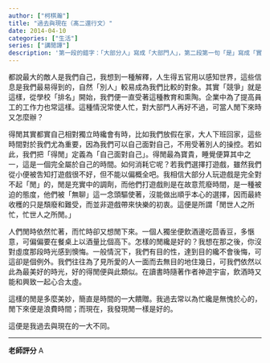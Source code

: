 ```yaml
---
author: ["柯棋瀚"]
title: "過去與現在（髙二還行文）"
date: 2014-04-10
categories: ["生活"]
series: ["講閒譚"]
description: '第一段的錯字：「大部分人」寫成「大部門人」，第二段第一句「是」寫成「實」，似乎手寫也依靠的是腦中的朗讀。這一本週記中，終於有一篇能看的了。'
---
```


都說最大的敵人是我們自己，我想到一種解釋，人生得五官用以感知世界，這些信息是我們最易得到的，自然「別人」較易成為我們比較的對象。其實「競爭」就是這樣，從學校「排名」開始，我們便一直受著這種教育和熏陶。企業中為了提高員工的工作力也常這樣。這種情況常使人忙，對大部門人再好不過，可當人閒下來時又怎麼辦？

得閒其實都實自己相對獨立時纔會有時，比如我們放假在家，大人下班回家，這些時間對於我們尤為重要，因為我們可以自己面對自己，不用受著別人的操控。若如此，我們把「得閒」定義為「自己面對自己」。得閒最為寶貴，睡覺便算其中之一，這是一個完全屬於自己的時間。如何消耗它呢？若我們選擇打遊戲，雖然我們從小便被吿知打遊戲很不好，但不能以偏概全吧。我相信大部分人玩遊戲是完全對不起「閒」的，閒是充實中的調劑，而他們打遊戲則是在故意荒廢時間，是一種被迫的態度，他們被「無聊」這一念頭驅使著，沒能做出順乎本心的選擇，因而最終收穫的只是頹廢和難受，而並非遊戲帶來快樂的初衷。這便是所謂「閒世人之所忙，忙世人之所閒。」

人們閒時依然忙著，而忙時卻又想閒下來。一個人獨坐便飲酒邊吃茴香豆，多愜意，可偏偏要在餐桌上以酒量比個高下。怎樣的閒纔是好的？我想在那之後，你沒對虛度那段時光感到懊悔。一般情況下，我們有目的性，達到目的纔不會後悔，可這卻是個例外。我們往往為了見所愛的人一面而去無目的地住幾日，可我們依然以此為最美好的時光，好的得閒便與此類似。在讀書時隨著作者神遊宇宙，飲酒時又能和興致一起心合太虛。

這樣的閒是多麼美妙，簡直是時間的一大饋贈。我過去常以為忙纔是無愧於心的，閒下來便是浪費時間；而現在，我發現閒一樣是好的。

這便是我過去與現在的一大不同。

---

**老師評分** A